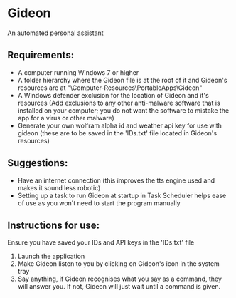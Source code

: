 # Gideon
An automated personal assistant

## Requirements:
 - A computer running Windows 7 or higher
 - A folder hierarchy where the Gideon file is at the root of it and Gideon's resources are at "\Computer-Resources\PortableApps\Gideon"
 - A Windows defender exclusion for the location of Gideon and it's resources (Add exclusions to any other anti-malware software that is installed on your computer; you do not want the software to mistake the app for a virus or other malware)
 - Generate your own wolfram alpha id and weather api key for use with gideon (these are to be saved in the 'IDs.txt' file located in Gideon's resources)

## Suggestions:
 - Have an internet connection (this improves the tts engine used and makes it sound less robotic)
 - Setting up a task to run Gideon at startup in Task Scheduler helps ease of use as you won't need to start the program manually

## Instructions for use:
   Ensure you have saved your IDs and API keys in the 'IDs.txt' file
1. Launch the application
2. Make Gideon listen to you by clicking on Gideon's icon in the system tray
3. Say anything, if Gideon recognises what you say as a command, they will answer you. If not, Gideon will just wait until a command is given.



 


